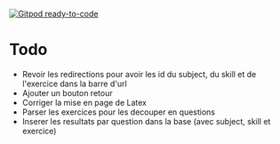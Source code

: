 [![Gitpod ready-to-code](https://img.shields.io/badge/Gitpod-ready--to--code-blue?logo=gitpod)](https://gitpod.io/#https://github.com/moktarace/galileo-front)


# Todo

- Revoir les redirections pour avoir les id du subject, du skill et de l'exercice dans la barre d'url
- Ajouter un bouton retour
- Corriger la mise en page de Latex
- Parser les exercices pour les decouper en questions
- Inserer les resultats par question dans la base (avec subject, skill et exercice)